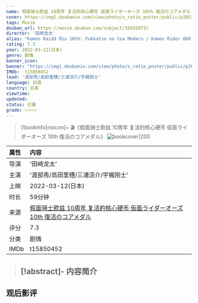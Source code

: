 ```yaml
---
name: 假面骑士欧兹 10周年 复活的核心硬币 仮面ライダーオーズ 10th 復活のコアメダル
cover: https://img1.doubanio.com/view/photo/s_ratio_poster/public/p2853644199.jpg
tags: Movie
douban_url: https://movie.douban.com/subject/35655073/
director: '田崎龙太'
alias: "Kamen Raidâ Ôzu 10th: Fukkatsu no Coa Medaru / Kamen Rider OOO 10th: The Core Medals of Resurrection"
rating: 7.3
year: 2022-03-12(日本)
genre: 剧情
banner_icon: 
banner: "https://img1.doubanio.com/view/photo/s_ratio_poster/public/p2853644199.jpg"
IMDb:  t15850452
lead: '渡部秀/高田里穗/三浦涼介/宇梶刚士' 
language: 日语 
country: 日本 
viewtime:
updated: 
status: 已看
grade: ⭐️⭐️⭐️⭐️
---
```

> [!bookinfo|noicon]+ 🎬《假面骑士欧兹 10周年 复活的核心硬币 仮面ライダーオーズ 10th 復活のコアメダル》
> ![bookcover|200](https://img1.doubanio.com/view/photo/s_ratio_poster/public/p2853644199.jpg)
>
| 属性 | 内容                                       |
|:---- |:------------------------------------------ |
| 导演 | '田崎龙太'                         |
| 主演 | '渡部秀/高田里穗/三浦涼介/宇梶刚士'                             |
| 上映 | 2022-03-12(日本)                             |
| 时长 | 59分钟                   |
| 来源 | [假面骑士欧兹 10周年 复活的核心硬币 仮面ライダーオーズ 10th 復活のコアメダル](https://movie.douban.com/subject/35655073/) |
| 评分 | 7.3                           |
| 分类 | 剧情                            |
| IMDb | t15850452                             | 

> [!abstract]- **内容简介**
>  -
>  
## 观后影评
